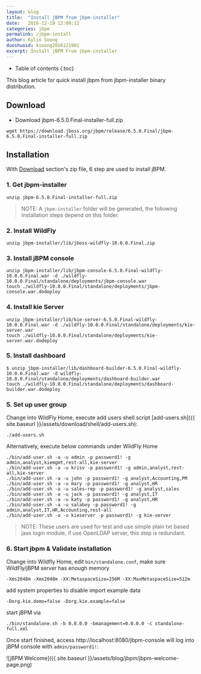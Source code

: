 ```yaml
---
layout: blog
title:  "Install jBPM from jbpm-installer"
date:   2016-12-19 12:00:12
categories: jbpm
permalink: /jbpm-install
author: Kylin Soong
duoshuoid: ksoong2016121901
excerpt: Install jBPM From jbpm-installer
---
```


* Table of contents
{:toc}

This blog article for quick install jbpm from jbpm-installer binary distribution.

## Download

* Download jbpm-6.5.0.Final-installer-full.zip

~~~
wget https://download.jboss.org/jbpm/release/6.5.0.Final/jbpm-6.5.0.Final-installer-full.zip
~~~

## Installation

With [Download](#download) section's zip file, 6 step are used to install jBPM.

### 1. Get jbpm-installer

~~~
unzip jbpm-6.5.0.Final-installer-full.zip
~~~

> NOTE: A `jbpm-installer` folder will be generated, the following installation steps depend on this folder.

### 2. Install WildFly

~~~
unzip jbpm-installer/lib/jboss-wildfly-10.0.0.Final.zip
~~~

### 3. Install jBPM console

~~~
unzip jbpm-installer/lib/jbpm-console-6.5.0.Final-wildfly-10.0.0.Final.war -d ./wildfly-10.0.0.Final/standalone/deployments/jbpm-console.war
touch ./wildfly-10.0.0.Final/standalone/deployments/jbpm-console.war.dodeploy
~~~

### 4. Install kie Server

~~~
unzip jbpm-installer/lib/kie-server-6.5.0.Final-wildfly-10.0.0.Final.war -d ./wildfly-10.0.0.Final/standalone/deployments/kie-server.war
touch ./wildfly-10.0.0.Final/standalone/deployments/kie-server.war.dodeploy
~~~

### 5. Install dashboard

~~~
$ unzip jbpm-installer/lib/dashboard-builder-6.5.0.Final-wildfly-10.0.0.Final.war -d wildfly-10.0.0.Final/standalone/deployments/dashboard-builder.war
touch ./wildfly-10.0.0.Final/standalone/deployments/dashboard-builder.war.dodeploy
~~~

### 5. Set up user group

Change into WildFly Home, execute add users shell script [add-users.sh]({{ site.baseurl }}/assets/download/shell/add-users.sh):

~~~
./add-users.sh
~~~ 

Alternatively, execute below commands under WildFly Home

~~~
./bin/add-user.sh -a -u admin -p password1! -g admin,analyst,kiemgmt,rest-all,kie-server
./bin/add-user.sh -a -u krisv -p password1! -g admin,analyst,rest-all,kie-server
./bin/add-user.sh -a -u john -p password1! -g analyst,Accounting,PM
./bin/add-user.sh -a -u mary -p password1! -g analyst,HR
./bin/add-user.sh -a -u sales-rep -p password1! -g analyst,sales
./bin/add-user.sh -a -u jack -p password1! -g analyst,IT
./bin/add-user.sh -a -u katy -p password1! -g analyst,HR
./bin/add-user.sh -a -u salaboy -p password1! -g admin,analyst,IT,HR,Accounting,rest-all
./bin/add-user.sh -a -u kieserver -p password1! -g kie-server
~~~

> NOTE: These users are used for test and use simple plain txt based jaas login module, if use OpenLDAP server, this step is redundant.

### 6. Start jbpm & Validate installation

Change into Wildfly Home, edit `bin/standalone.conf`, make sure WildFly/jBPM server has enough memory

~~~
-Xms2048m -Xmx2048m -XX:MetaspaceSize=256M -XX:MaxMetaspaceSize=512m
~~~

add system properties to disable import example data

~~~
-Dorg.kie.demo=false -Dorg.kie.example=false
~~~

start jBPM via 

~~~
./bin/standalone.sh -b 0.0.0.0 -bmanagement=0.0.0.0 -c standalone-full.xml
~~~

Once start finished, access http://localhost:8080/jbpm-console will log into jBPM console with `admin/password1!`:

![jBPM Welcome]({{ site.baseurl }}/assets/blog/jbpm/jbpm-welcome-page.png)
